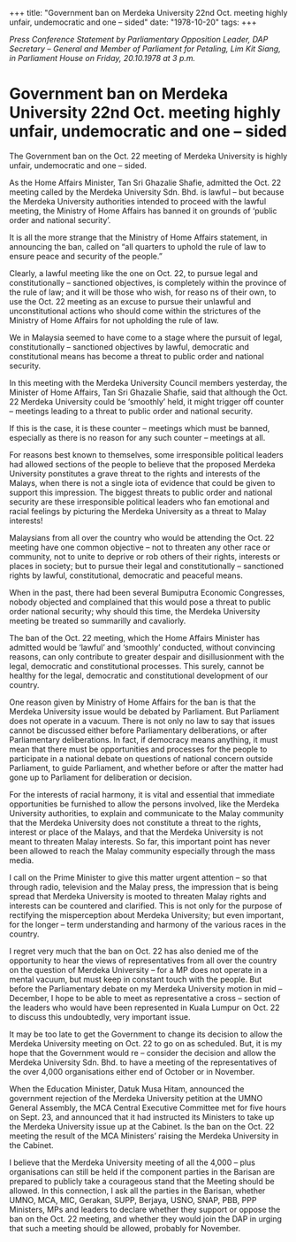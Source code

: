 +++ 
title: "Government ban on Merdeka University 22nd Oct. meeting highly unfair, undemocratic and one – sided"
date: "1978-10-20"
tags:
+++

_Press Conference Statement by Parliamentary Opposition Leader, DAP Secretary – General and Member of Parliament for Petaling, Lim Kit Siang, in Parliament House on Friday, 20.10.1978 at 3 p.m._

# Government ban on Merdeka University 22nd Oct. meeting highly unfair, undemocratic and one – sided

The Government ban on the Oct. 22 meeting of Merdeka University is highly unfair, undemocratic and one – sided.

As the Home Affairs Minister, Tan Sri Ghazalie Shafie, admitted the Oct. 22 meeting called by the Merdeka University Sdn. Bhd. is lawful – but because the Merdeka University authorities intended to proceed with the lawful meeting, the Ministry of Home Affairs has banned it on grounds of ‘public order and national security’.</u>

It is all the more strange that the Ministry of Home Affairs statement, in announcing the ban, called on “all quarters to uphold the rule of law to ensure peace and security of the people.”

Clearly, a lawful meeting like the one on Oct. 22, to pursue legal and constitutionally – sanctioned objectives, is completely within the province of the rule of law; and it will be those who wish, for reaso ns of their own, to use the Oct. 22 meeting as an excuse to pursue their unlawful and unconstitutional actions who should come within the strictures of the Ministry of Home Affairs for not upholding the rule of law.

We in Malaysia seemed to have come to a stage where the pursuit of legal, constitutionally – sanctioned objectives by lawful, democratic and constitutional means has become a threat to public order and national security.

In this meeting with the Merdeka University Council members yesterday, the Minister of Home Affairs, Tan Sri Ghazalie Shafie, said that although the Oct. 22 Merdeka University could be ‘smoothly’ held, it might trigger off counter – meetings leading to a threat to public order and national security.

If this is the case, it is these counter – meetings which must be banned, especially as there is no reason for any such counter – meetings at all.

For reasons best known to themselves, some irresponsible political leaders had allowed sections of the people to believe that the proposed Merdeka University ponstitutes a grave threat to the rights and interests of the Malays, when there is not a single iota of evidence that could be given to support this impression. The biggest threats to public order and national security are these irresponsible political leaders who fan emotional and racial feelings by picturing the Merdeka University as a threat to Malay interests!

Malaysians from all over the country who would be attending the Oct. 22 meeting have one common objective – not to threaten any other race or community, not to unite to deprive or rob others of their rights, interests or places in society; but to pursue their legal and constitutionally – sanctioned rights by lawful, constitutional, democratic and peaceful means.

When in the past, there had been several Bumiputra Economic Congresses, nobody objected and complained that this would pose a threat to public order national security; why should this time, the Merdeka University meeting be treated so summarilly and cavaliorly. 

The ban of the Oct. 22 meeting, which the Home Affairs Minister has admitted would be ‘lawful’ and ‘smoothly’ conducted, without convincing reasons, can only contribute to greater despair and disillusionment with the legal, democratic and constitutional processes. This surely, cannot be healthy for the legal, democratic and constitutional development of our country.

One reason given by Ministry of Home Affairs for the ban is that the Merdeka University issue would be debated by Parliament. But Parliament does not operate in a vacuum. There is not only no law to say that issues cannot be discussed either before Parliamentary deliberations, or after Parliamentary deliberations. In fact, if democracy means anything, it must mean that there must be opportunities and processes for the people to participate in a national debate on questions of national concern outside Parliament, to guide Parliament, and whether before or after the matter had gone up to Parliament for deliberation or decision.

For the interests of racial harmony, it is vital and essential that immediate opportunities be furnished to allow the persons involved, like the Merdeka University authorities, to explain and communicate to the Malay community that the Merdeka University does not constitute a threat to the rights, interest or place of the Malays, and that the Merdeka University is not meant to threaten Malay interests. So far, this important point has never been allowed to reach the Malay community especially through the mass media.

I call on the Prime Minister to give this matter urgent attention – so that through radio, television and the Malay press, the impression that is being spread that Merdeka University is mooted to threaten Malay rights and interests can be countered and clarified. This is not only for the purpose of rectifying the misperception about Merdeka University; but even important, for the longer – term understanding and harmony of the various races in the country.

I regret very much that the ban on Oct. 22 has also denied me of the opportunity to hear the views of representatives from all over the country on the question of Merdeka University – for a MP does not operate in a mental vacuum, but must keep in constant touch with the people. But before the Parliamentary debate on my Merdeka University motion in mid – December, I hope to be able to meet as representative a cross – section of the leaders who would have been represented in Kuala Lumpur on Oct. 22 to discuss this undoubtedly, very important issue.

It may be too late to get the Government to change its decision to allow the Merdeka University meeting on Oct. 22 to go on as scheduled. But, it is my hope that the Government would re – consider the decision and allow the Merdeka University Sdn. Bhd. to have a meeting of the representatives of the over 4,000 organisations either end of October or in November.

When the Education Minister, Datuk Musa Hitam, announced the government rejection of the Merdeka University petition at the UMNO General Assembly, the MCA Central Executive Committee met for five hours on Sept. 23, and announced that it had instructed its Ministers to take up the Merdeka University issue up at the Cabinet. Is the ban on the Oct. 22 meeting the result of the MCA Ministers’ raising the Merdeka University in the Cabinet.

I believe that the Merdeka University meeting of all the 4,000 – plus organisations can still be held if the component parties in the Barisan are prepared to publicly take a courageous stand that the Meeting should be allowed. In this connection, I ask all the parties in the Barisan, whether UMNO, MCA, MIC, Gerakan, SUPP, Berjaya, USNO, SNAP, PBB, PPP Ministers, MPs and leaders to declare whether they support or oppose the ban on the Oct. 22 meeting, and whether they would join the DAP in urging that such a meeting should be allowed, probably for November.
 
